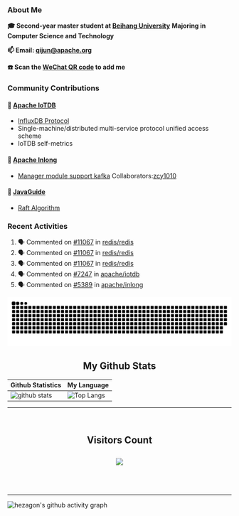 ### About Me

**🎓 Second-year master student at [Beihang University](https://www.buaa.edu.cn/)** **Majoring in Computer Science and Technology**

**📫 Email: qijun@apache.org**

**☎️ Scan the [WeChat QR code](https://github.com/jun0315/jun0315/issues/1) to add me**

### Community Contributions

#### 🚀 [Apache IoTDB](https://github.com/apache/iotdb/pulls?q=+is%3Apr+author%3Ajun0315)

- [InfluxDB Protocol](https://iotdb.apache.org/zh/UserGuide/Master/API/InfluxDB-Protocol.html)
- Single-machine/distributed multi-service protocol unified access scheme
- IoTDB self-metrics

#### 🚀 [Apache Inlong](https://github.com/apache/inlong/pulls?q=+is%3Apr+author%3Ajun0315)

- [Manager module support kafka](https://github.com/apache/inlong/pull/5389)     Collaborators:[zcy1010](https://github.com/zcy1010)

#### 🚀 [JavaGuide](https://github.com/Snailclimb/JavaGuide)

- [Raft Algorithm](https://javaguide.cn/distributed-system/theorem&algorithm&protocol/raft-algorithm/)

### Recent Activities
<!--START_SECTION:activity-->
1. 🗣 Commented on [#11067](https://github.com/redis/redis/issues/11067) in [redis/redis](https://github.com/redis/redis)
2. 🗣 Commented on [#11067](https://github.com/redis/redis/issues/11067) in [redis/redis](https://github.com/redis/redis)
3. 🗣 Commented on [#11067](https://github.com/redis/redis/issues/11067) in [redis/redis](https://github.com/redis/redis)
4. 🗣 Commented on [#7247](https://github.com/apache/iotdb/issues/7247) in [apache/iotdb](https://github.com/apache/iotdb)
5. 🗣 Commented on [#5389](https://github.com/apache/inlong/issues/5389) in [apache/inlong](https://github.com/apache/inlong)
<!--END_SECTION:activity-->

![github contribution grid snake animation](https://raw.githubusercontent.com/jun0315/jun0315/output/github-contribution-grid-snake.svg)

<!-- START NEW SECTION -->
<p align="center">
 <h2 align="center">My Github Stats</h2>

| Github Statistics                                                                                           | My Language                                                                                                                 |
| ----------------------------------------------------------------------------------------------------------- | --------------------------------------------------------------------------------------------------------------------------- |
| ![github stats](https://github-readme-stats.vercel.app/api?username=jun0315&theme=dark&show_icons=true) | ![Top Langs](https://github-readme-stats.vercel.app/api/top-langs/?username=jun0315&hide=TeX&layout=compact&theme=dark) |

<hr>

<div align="center">
<br><h2 align="centre"><b>Visitors Count</b></p>  
<p align="center"><img align="center" src="https://profile-counter.glitch.me/{jun0315}/count.svg" /></p> 
<br></div>

<hr>

![hezagon's github activity graph](https://activity-graph.herokuapp.com/graph?username=jun0315&theme=react-dark)

